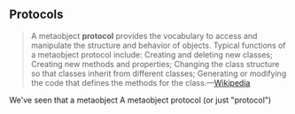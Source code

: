 ## Protocols

> A metaobject **protocol** provides the vocabulary to access and manipulate the structure and behavior of objects.  Typical functions of a metaobject protocol include:  Creating and deleting new classes; Creating new methods and properties; Changing the class structure so that classes inherit from different classes; Generating or modifying the code that defines the methods for the class.—[Wikipedia](https://en.wikipedia.org/wiki/Metaobject)

We've seen that a metaobject A metaobject protocol (or just "protocol")